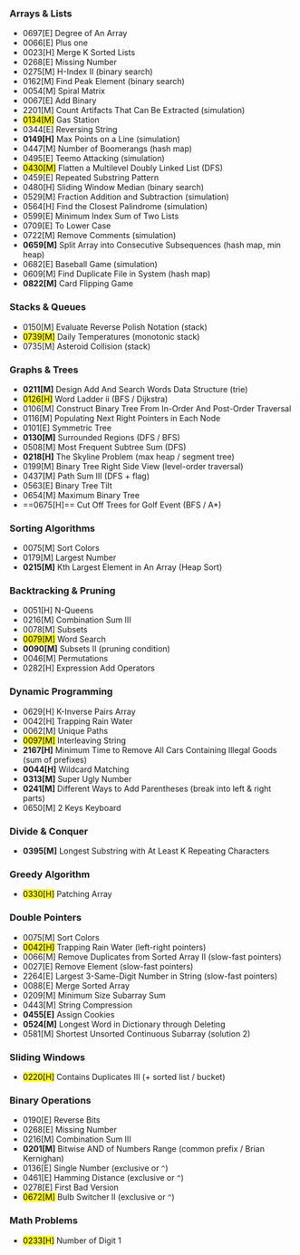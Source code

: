 ### Arrays & Lists

- 0697[E] Degree of An Array
- 0066[E] Plus one
- 0023[H] Merge K Sorted Lists
- 0268[E] Missing Number
- 0275[M] H-Index II (binary search)
- 0162[M] Find Peak Element (binary search)
- 0054[M] Spiral Matrix 
- 0067[E] Add Binary
- 2201[M] Count Artifacts That Can Be Extracted (simulation)
- <mark>0134[M]</mark> Gas Station
- 0344[E] Reversing String
- **0149[H]** Max Points on a Line (simulation)
- 0447[M] Number of Boomerangs (hash map)
- 0495[E] Teemo Attacking (simulation)
- <mark>0430[M]</mark> Flatten a Multilevel Doubly Linked List (DFS)
- 0459[E] Repeated Substring Pattern
- 0480[H] Sliding Window Median (binary search)
- 0529[M] Fraction Addition and Subtraction (simulation)
- 0564[H] Find the Closest Palindrome (simulation)
- 0599[E] Minimum Index Sum of Two Lists
- 0709[E] To Lower Case
- 0722[M] Remove Comments (simulation)
- **0659[M]** Split Array into Consecutive Subsequences (hash map, min heap)
- 0682[E] Baseball Game (simulation)
- 0609[M] Find Duplicate File in System (hash map)
- **0822[M]** Card Flipping Game

### Stacks & Queues

- 0150[M] Evaluate Reverse Polish Notation (stack)
- <mark>0739[M]</mark> Daily Temperatures (monotonic stack)
- 0735[M] Asteroid Collision (stack)

### Graphs & Trees

- **0211[M]** Design Add And Search  Words Data Structure (trie)
- <mark>0126[H]</mark> Word Ladder ii (BFS / Dijkstra)
- 0106[M] Construct Binary Tree From In-Order And Post-Order Traversal
- 0116[M] Populating Next Right Pointers in Each Node
- 0101[E] Symmetric Tree
- **0130[M]** Surrounded Regions (DFS / BFS)
- 0508[M] Most Frequent Subtree Sum (DFS)
- **0218[H]** The Skyline Problem (max heap / segment tree)
- 0199[M] Binary Tree Right Side View (level-order traversal)
- 0437[M] Path Sum III (DFS + flag)
- 0563[E] Binary Tree Tilt
- 0654[M] Maximum Binary Tree
- ==0675[H]== Cut Off Trees for Golf Event (BFS / A*)

### Sorting Algorithms

- 0075[M] Sort Colors 
- 0179[M] Largest Number
- **0215[M]** Kth Largest Element in An Array (Heap Sort)

### Backtracking & Pruning

- 0051[H] N-Queens 
- 0216[M] Combination Sum III 
- 0078[M] Subsets
- <mark>0079[M]</mark> Word Search
- **0090[M]** Subsets II (pruning condition)
- 0046[M] Permutations
- 0282[H] Expression Add Operators

### Dynamic Programming

- 0629[H] K-Inverse Pairs Array 
- 0042[H] Trapping Rain Water
- 0062[M] Unique Paths
- <mark>0097[M]</mark> Interleaving String
- **2167[H]** Minimum Time to Remove All Cars Containing Illegal Goods (sum of prefixes)
- **0044[H]** Wildcard Matching
- **0313[M]** Super Ugly Number
- **0241[M]** Different Ways to Add Parentheses (break into left & right parts)
- 0650[M] 2 Keys Keyboard

### Divide & Conquer

- **0395[M]** Longest Substring with At Least K Repeating Characters

### Greedy Algorithm

- <mark>0330[H]</mark> Patching Array

### Double Pointers

- 0075[M] Sort Colors 
- <mark>0042[H]</mark> Trapping Rain Water (left-right pointers)
- 0066[M] Remove Duplicates from Sorted Array II (slow-fast pointers)
- 0027[E] Remove Element (slow-fast pointers)
- 2264[E] Largest 3-Same-Digit Number in String (slow-fast pointers)
- 0088[E] Merge Sorted Array
- 0209[M] Minimum Size Subarray Sum
- 0443[M] String Compression
- **0455[E]** Assign Cookies
- **0524[M]** Longest Word in Dictionary through Deleting
- 0581[M] Shortest Unsorted Continuous Subarray (solution 2)

### Sliding Windows

- <mark>0220[H]</mark> Contains Duplicates III (+ sorted list / bucket)

### Binary Operations

- 0190[E] Reverse Bits 
- 0268[E] Missing Number 
- 0216[M] Combination Sum III 
- **0201[M]** Bitwise AND of Numbers Range (common prefix / Brian Kernighan)
- 0136[E] Single Number (exclusive or `^`)
- 0461[E] Hamming Distance (exclusive or `^`)
- 0278[E] First Bad Version
- <mark>0672[M]</mark> Bulb Switcher II (exclusive or `^`)

### Math Problems

- <mark>0233[H]</mark> Number of Digit 1 
